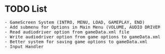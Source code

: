 # TODO List

<pre>
- GameScreen System (INTRO, MENU, LOAD, GAMEPLAY, END)
- Add submenu for Options in Main Menu (VOLUME, AUDIO DRIVER OUTPUT)
- Read audiodriver option from gameData.xml file
- Write audiodriver option from game options to gameData.xml
- Better system for saving game options to gameData.xml
- Input Handler
</pre>